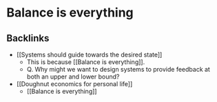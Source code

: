 # Balance is everything

## Backlinks
* [[Systems should guide towards the desired state]]
	* This is because [[Balance is everything]].
	* Q. Why might we want to design systems  to provide feedback at both an upper and lower bound?
* [[Doughnut economics for personal life]]
	* [[Balance is everything]]

<!-- {BearID:EFC06A41-7965-4681-9D1C-620D5DF255E3-21575-00003149D520E33E} -->
